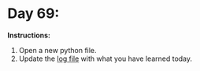 # Day 69: 
**Instructions:** 
1. Open a new python file.
2. Update the [log file](../../log.md) with what you have learned today.
